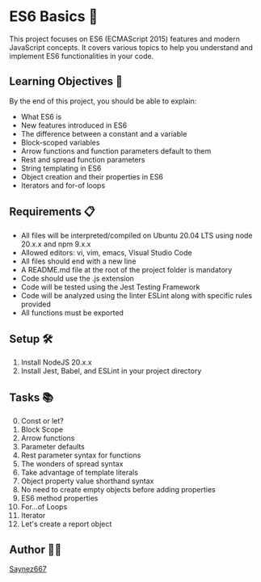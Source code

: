 # ES6 Basics 🚀

This project focuses on ES6 (ECMAScript 2015) features and modern JavaScript concepts. It covers various topics to help you understand and implement ES6 functionalities in your code.

## Learning Objectives 🎯

By the end of this project, you should be able to explain:

- What ES6 is
- New features introduced in ES6
- The difference between a constant and a variable
- Block-scoped variables
- Arrow functions and function parameters default to them
- Rest and spread function parameters
- String templating in ES6
- Object creation and their properties in ES6
- Iterators and for-of loops

## Requirements 📋

- All files will be interpreted/compiled on Ubuntu 20.04 LTS using node 20.x.x and npm 9.x.x
- Allowed editors: vi, vim, emacs, Visual Studio Code
- All files should end with a new line
- A README.md file at the root of the project folder is mandatory
- Code should use the .js extension
- Code will be tested using the Jest Testing Framework
- Code will be analyzed using the linter ESLint along with specific rules provided
- All functions must be exported

## Setup 🛠️

1. Install NodeJS 20.x.x
2. Install Jest, Babel, and ESLint in your project directory

## Tasks 📚

0. Const or let?
1. Block Scope
2. Arrow functions
3. Parameter defaults
4. Rest parameter syntax for functions
5. The wonders of spread syntax
6. Take advantage of template literals
7. Object property value shorthand syntax
8. No need to create empty objects before adding properties
9. ES6 method properties
10. For...of Loops
11. Iterator
12. Let's create a report object

## Author 👨‍💻

[Saynez667](https://github.com/Saynez667)